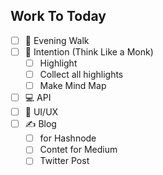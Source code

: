 ## Work To Today
- [ ] 🚶 Evening Walk
- [ ] 📕 Intention (Think Like a Monk)
  - [ ] Highlight
  - [ ] Collect all highlights
  - [ ] Make Mind Map
- [ ] 💻 API
- [ ] 📝 UI/UX 
- [ ] ✍ Blog 
  - [ ] for Hashnode
  - [ ] Contet for Medium
  - [ ] Twitter Post
